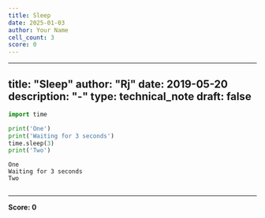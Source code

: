 ```yaml
---
title: Sleep
date: 2025-01-03
author: Your Name
cell_count: 3
score: 0
---
```


---
title: "Sleep"
author: "Rj"
date: 2019-05-20
description: "-"
type: technical_note
draft: false
---

```python
import time

print('One')
print('Waiting for 3 seconds')
time.sleep(3)
print('Two')
```

    One
    Waiting for 3 seconds
    Two



```python

```


---
**Score: 0**